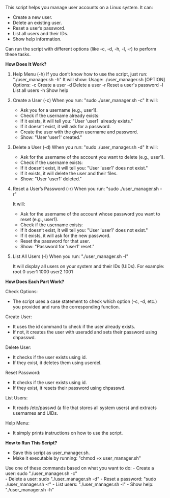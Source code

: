 This script helps you manage user accounts on a Linux system. It can:
 - Create a new user.
 - Delete an existing user.
 - Reset a user’s password.
 - List all users and their IDs.
 - Show help information.

Can run the script with different options (like -c, -d, -h, -l, -r) to perform these tasks.


**How Does It Work?**
  1. Help Menu (-h)
      If you don’t know how to use the script, just run: "./user_manager.sh -h"
    It will show:
      Usage: ./user_manager.sh [OPTION]
      Options:
      -c  Create a user
      -d  Delete a user
      -r  Reset a user's password
      -l  List all users
      -h  Show help


  2. Create a User (-c)
        When you run: "sudo ./user_manager.sh -c"
     It will:
     -   Ask you for a username (e.g., user1).
     -   Check if the username already exists:
     -   If it exists, it will tell you: "User 'user1' already exists."
     -   If it doesn’t exist, it will ask for a password.
     -   Create the user with the given username and password.
     -   Show: "User 'user1' created."

  3. Delete a User (-d)
        When you run: "sudo ./user_manager.sh -d"
     It will:
     -   Ask for the username of the account you want to delete (e.g., user1).
     -   Check if the username exists:
     -   If it doesn’t exist, it will tell you: "User 'user1' does not exist."
     -   If it exists, it will delete the user and their files.
     -   Show: "User 'user1' deleted."

  4. Reset a User’s Password (-r)
         When you run: "sudo ./user_manager.sh -r"

     It will:
      -  Ask for the username of the account whose password you want to reset (e.g., user1).
      -  Check if the username exists:
      -  If it doesn’t exist, it will tell you: "User 'user1' does not exist."
      -  If it exists, it will ask for the new password.
      -  Reset the password for that user.
      -  Show: "Password for 'user1' reset."

  5. List All Users (-l)
        When you run: "./user_manager.sh -l"

     It will display all users on your system and their IDs (UIDs). For example:
         root    0
         user1   1000
         user2   1001



**How Does Each Part Work?**


  Check Options:
   - The script uses a case statement to check which option (-c, -d, etc.) you provided and runs the corresponding function.
    
  Create User:
   - It uses the id command to check if the user already exists.
   - If not, it creates the user with useradd and sets their password using chpasswd.
    
  Delete User:
   - It checks if the user exists using id.
   - If they exist, it deletes them using userdel.
    
  Reset Password:
   - It checks if the user exists using id.
   - If they exist, it resets their password using chpasswd.
    
  List Users:
   - It reads /etc/passwd (a file that stores all system users) and extracts usernames and UIDs.
    
  Help Menu:
   - It simply prints instructions on how to use the script.



**How to Run This Script?**

  - Save this script as user_manager.sh.
  - Make it executable by running: "chmod +x user_manager.sh"

    
   Use one of these commands based on what you want to do:
    -  Create a user: sudo "./user_manager.sh -c"    
    -  Delete a user: sudo "./user_manager.sh -d"
    -  Reset a password: "sudo ./user_manager.sh -r"
    -  List users: "./user_manager.sh -l"
    -  Show help: "./user_manager.sh -h"

     




































     

